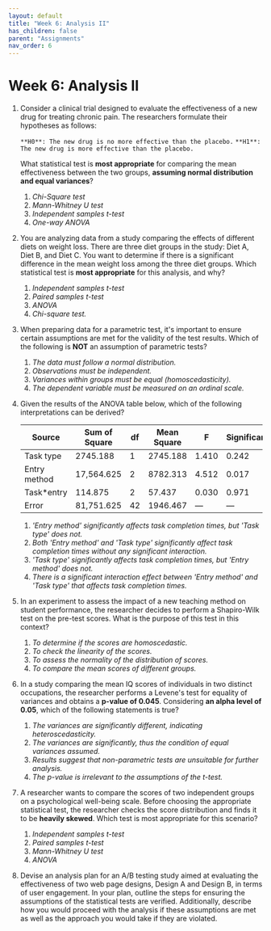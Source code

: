 ```yaml
---
layout: default
title: "Week 6: Analysis II"
has_children: false
parent: "Assignments"
nav_order: 6
---
```


# Week 6: Analysis II

1. Consider a clinical trial designed to evaluate the effectiveness of a new drug for treating chronic pain. The researchers formulate their hypotheses as follows:

   `**H0**: The new drug is no more effective than the placebo.`
   `**H1**: The new drug is more effective than the placebo.`

   What statistical test is **most appropriate** for comparing the mean effectiveness between the two groups, **assuming normal distribution and equal variances**?

   1. _Chi-Square test_
   2. _Mann-Whitney U test_
   3. _Independent samples t-test_ <!--- Correct. --->
   4. _One-way ANOVA_

2. You are analyzing data from a study comparing the effects of different diets on weight loss. There are three diet groups in the study: Diet A, Diet B, and Diet C. You want to determine if there is a significant difference in the mean weight loss among the three diet groups. Which statistical test is **most appropriate** for this analysis, and why?

   1. _Independent samples t-test_
   2. _Paired samples t-test_
   3. _ANOVA_ <!--- Correct. --->
   4. _Chi-square test._

3. When preparing data for a parametric test, it's important to ensure certain assumptions are met for the validity of the test results. Which of the following is **NOT** an assumption of parametric tests?

   1. _The data must follow a normal distribution._
   2. _Observations must be independent._
   3. _Variances within groups must be equal (homoscedasticity)._
   4. _The dependent variable must be measured on an ordinal scale._ <!--- Correct. --->

4. Given the results of the ANOVA table below, which of the following interpretations can be derived?

   | Source       | Sum of Square | df  | Mean Square | F     | Significance |
   | ------------ | ------------- | --- | ----------- | ----- | ------------ |
   | Task type    | 2745.188      | 1   | 2745.188    | 1.410 | 0.242        |
   | Entry method | 17,564.625    | 2   | 8782.313    | 4.512 | 0.017        |
   | Task\*entry  | 114.875       | 2   | 57.437      | 0.030 | 0.971        |
   | Error        | 81,751.625    | 42  | 1946.467    | —     | —            |

   1. _'Entry method' significantly affects task completion times, but 'Task type' does not._ <!--- Correct. --->
   2. _Both 'Entry method' and 'Task type' significantly affect task completion times without any significant interaction._
   3. _'Task type' significantly affects task completion times, but 'Entry method' does not._
   4. _There is a significant interaction effect between 'Entry method' and 'Task type' that affects task completion times._

5. In an experiment to assess the impact of a new teaching method on student performance, the researcher decides to perform a Shapiro-Wilk test on the pre-test scores. What is the purpose of this test in this context?

   1. _To determine if the scores are homoscedastic._
   2. _To check the linearity of the scores._
   3. _To assess the normality of the distribution of scores._<!--- Correct. --->
   4. _To compare the mean scores of different groups._

6. In a study comparing the mean IQ scores of individuals in two distinct occupations, the researcher performs a Levene's test for equality of variances and obtains a **p-value of 0.045**. Considering **an alpha level of 0.05**, which of the following statements is true?

   1. _The variances are significantly different, indicating heteroscedasticity._<!--- Correct. --->
   2. _The variances are significantly, thus the condition of equal variances assumed._
   3. _Results suggest that non-parametric tests are unsuitable for further analysis._
   4. _The p-value is irrelevant to the assumptions of the t-test._

7. A researcher wants to compare the scores of two independent groups on a psychological well-being scale. Before choosing the appropriate statistical test, the researcher checks the score distribution and finds it to be **heavily skewed**. Which test is most appropriate for this scenario?

   1. _Independent samples t-test_
   2. _Paired samples t-test_
   3. _Mann-Whitney U test_<!--- Correct. --->
   4. _ANOVA_

8. Devise an analysis plan for an A/B testing study aimed at evaluating the effectiveness of two web page designs, Design A and Design B, in terms of user engagement. In your plan, outline the steps for ensuring the assumptions of the statistical tests are verified. Additionally, describe how you would proceed with the analysis if these assumptions are met as well as the approach you would take if they are violated.
